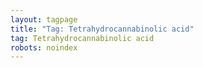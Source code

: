 ```yaml
---
layout: tagpage
title: "Tag: Tetrahydrocannabinolic acid"
tag: Tetrahydrocannabinolic acid
robots: noindex
---
```

